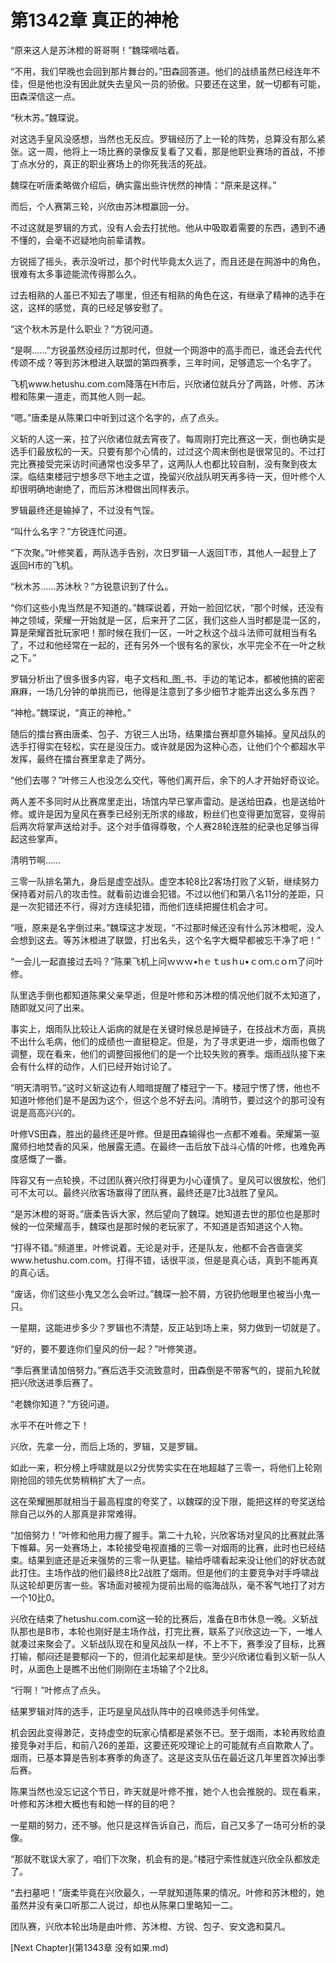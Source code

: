 # 第1342章 真正的神枪

“原来这人是苏沐橙的哥哥啊！”魏琛嘀咕着。

“不用，我们早晚也会回到那片舞台的。”田森回答道。他们的战绩虽然已经连年不佳，但是他也没有因此就失去皇风一员的骄傲。只要还在这里，就一切都有可能，田森深信这一点。

“秋木苏。”魏琛说。

对这选手皇风没感想，当然也无反应。罗辑经历了上一轮的阵势，总算没有那么紧张。这一周，他将上一场比赛的录像反复看了又看，那是他职业赛场的首战，不掺丁点水分的，真正的职业赛场上的你死我活的死战。

魏琛在听唐柔略做介绍后，确实露出些许恍然的神情：“原来是这样。”

而后，个人赛第三轮，兴欣由苏沐橙赢回一分。

不过这就是罗辑的方式，没有人会去打扰他。他从中吸取着需要的东西，遇到不通不懂的，会毫不迟疑地向前辈请教。

方锐摇了摇头，表示没听过，那个时代毕竟太久远了，而且还是在网游中的角色，很难有太多事迹能流传得那么久。

过去相熟的人虽已不知去了哪里，但还有相熟的角色在这，有继承了精神的选手在这，这样的感觉，真的已经足够安慰了。

“这个秋木苏是什么职业？”方锐问道。

“是啊……”方锐虽然没经历过那时代，但就一个网游中的高手而已，谁还会去代代传颂不成？等到苏沐橙进入联盟的第四赛季，三年时间，足够遗忘一个名字了。

飞机www.hetushu.com.com降落在H市后，兴欣诸位就兵分了两路，叶修、苏沐橙和陈果一道走，而其他人则一起。

“嗯。”唐柔是从陈果口中听到过这个名字的，点了点头。

义斩的人这一来，拉了兴欣诸位就去宵夜了。每周刚打完比赛这一天，倒也确实是选手们最放松的一天。只要有那个心情的，过过这个周末倒也是很常见的。不过打完比赛接受完采访时间通常也没多早了，这两队人也都比较自制，没有聚到夜太深。临结束楼冠宁想多尽下地主之谊，挽留兴欣战队明天再多待一天，但叶修个人却很明确地谢绝了，而后苏沐橙做出同样表示。

罗辑最终还是输掉了，不过没有气馁。

“叫什么名字？”方锐连忙问道。

“下次聚。”叶修笑着，两队选手告别，次日罗辑一人返回T市，其他人一起登上了返回H市的飞机。

“秋木苏……苏沐秋？”方锐意识到了什么。

“你们这些小鬼当然是不知道的。”魏琛说着，开始一脸回忆状，“那个时候，还没有神之领域，荣耀一开始就是一区，后来开了二区，我们这些人当时都是混一区的，算是荣耀首批玩家吧！那时候在我们一区，一叶之秋这个战斗法师可就相当有名了，不过和他经常在一起的，还有另外一个很有名的家伙，水平完全不在一叶之秋之下。”

罗辑分析出了很多很多内容，电子文档和_图_书、手边的笔记本，都被他搞的密密麻麻，一场几分钟的单挑而已，他得是注意到了多少细节才能弄出这么多东西？

“神枪。”魏琛说，“真正的神枪。”

随后的擂台赛由唐柔、包子、方锐三人出场，结果擂台赛却意外输掉。皇风战队的选手打得实在轻松，实在是没压力。或许就是因为这种心态，让他们个个都超水平发挥，最终在擂台赛里拿走了两分。

“他们去哪？”叶修三人也没怎么交代，等他们离开后，余下的人才开始好奇议论。

两人差不多同时从比赛席里走出，场馆内早已掌声雷动。是送给田森，也是送给叶修。或许是因为皇风在赛季已经别无所求的缘故，粉丝们也变得更加宽容，变得前后两次将掌声送给对手。这个对手值得尊敬，个人赛28轮连胜的纪录也足够当得起这些掌声。

清明节啊……

三零一队排名第九，身后是虚空战队。虚空本轮8比2客场打败了义斩，继续努力保持着对前八的攻击性。就看前边谁会犯错。不过以他们和第八名11分的差距，只是一次犯错还不行，得对方连续犯错，而他们连续把握住机会才可。

“哦，原来是名字倒过来。”魏琛这才发现，“不过那时候还没有什么苏沐橙呢，没人会想到这去。等苏沐橙进了联盟，打出名头，这个名字大概早都被忘干净了吧！”

“一会儿一起直接过去吗？”陈果飞机上问ｗｗｗ•hｅｔusｈu•ｃoｍ.cｏｍ了问叶修。

队里选手倒也都知道陈果父亲早逝，但是叶修和苏沐橙的情况他们就不太知道了，随即就又问了出来。

事实上，烟雨队比较让人诟病的就是在关键时候总是掉链子，在技战术方面，真挑不出什么毛病，他们的成绩也一直挺稳定。但是，为了寻求更进一步，烟雨也做了调整，现在看来，他们的调整回报他们的是一个比较失败的赛季。烟雨战队接下来会有什么样的动作，人们已经开始讨论了。

“明天清明节。”这时义斩这边有人暗暗提醒了楼冠宁一下。楼冠宁愣了愣，他也不知道叶修他们是不是因为这个，但这个总不好去问。清明节，要过这个的那可没有说是高高兴兴的。

叶修VS田森，胜出的最终还是叶修。但是田森输得也一点都不难看。荣耀第一驱魔师扫地焚香的风采，他展露无遗。在最终一击后放下战斗心情的叶修，也难免再度感慨了一番。

阵容又有一点轮换，不过团队赛兴欣打得更为小心谨慎了。皇风可以很放松，他们可不太可以。最终兴欣客场赢得了团队赛，最终还是7比3战胜了皇风。

“是苏沐橙的哥哥。”唐柔告诉大家，然后望向了魏琛。她知道去世的那位也是那时候的一位荣耀高手，魏琛也是那时候的老玩家了，不知道是否知道这个人物。

“打得不错。”频道里，叶修说着。无论是对手，还是队友，他都不会吝啬褒奖www.hetushu.com.com。打得不错，话很平淡，但是是真心话，真到不能再真的真心话。

“废话，你们这些小鬼又怎么会听过。”魏琛一脸不屑，方锐扔他眼里也被当小鬼一只。

一星期，这能进步多少？罗辑也不清楚，反正站到场上来，努力做到一切就是了。

“好的，要不要连你们皇风的份一起？”叶修笑道。

“季后赛里请加倍努力。”赛后选手交流致意时，田森倒是不带客气的，提前九轮就把兴欣送进季后赛了。

“老魏你知道？”方锐问道。

水平不在叶修之下！

兴欣，先拿一分，而后上场的，罗辑，又是罗辑。

如此一来，积分榜上呼啸就是以2分优势实实在在地超越了三零一，将他们上轮刚刚抢回的领先优势稍稍扩大了一点。

这在荣耀圈那就相当于最高程度的夸奖了，以魏琛的没下限，能把这样的夸奖送给除自己以外的人那真是非常难得。

“加倍努力！”叶修和他用力握了握手。第二十九轮，兴欣客场对皇风的比赛就此落下帷幕。另一处赛场上，本轮接受电视直播的三零一对烟雨的比赛，此时也已经结束。结果到底还是近来强势的三零一队更猛。输给呼啸看起来没让他们的好状态就此打住。主场作战的他们最终8比2战胜了烟雨。但是他们的主要竞争对手呼啸战队这轮却更厉害一些。客场面对被视为提前出局的临海战队，毫不客气地打了对方一个10比0。

兴欣在结束了hetushu.com.com这一轮的比赛后，准备在B市休息一晚。义斩战队那也是B市，本轮也刚好是主场作战，打完比赛，联系了兴欣这边一下，一堆人就凑过来聚会了。义斩战队现在和皇风战队一样，不上不下，赛季没了目标，比赛打输，郁闷还是要郁闷一下的，但消化起来却是快。至少兴欣诸位看到义斩一队人时，从面色上是瞧不出他们刚刚在主场输了个2比8。

“行啊！”叶修点了点头。

结果罗辑对阵的选手，正巧是皇风战队阵中的召唤师选手何伟堂。

机会因此变得渺茫，支持虚空的玩家心情都是紧张不已。至于烟雨，本轮再败给直接竞争对手后，和前八26的差距，这要还死咬理论上的可能就有点自欺欺人了。烟雨，已基本算是告别本赛季的角逐了。这是这支队伍在最近这几年里首次掉出季后赛。

陈果当然也没忘记这个节日，昨天就是叶修不推，她个人也会推脱的。现在看来，叶修和苏沐橙大概也有和她一样的目的吧？

一星期的努力，还不够。他只是这样告诉自己，而后，自己又多了一场可分析的录像。

“那就不耽误大家了，咱们下次聚，机会有的是。”楼冠宁索性就连兴欣全队都放走了。

“去扫墓吧！”唐柔毕竟在兴欣最久，一早就知道陈果的情况。叶修和苏沐橙的，她虽然并没有亲口听那二人说过，却也从陈果口里略知一二。

团队赛，兴欣本轮出场是由叶修、苏沐橙、方锐、包子、安文逸和莫凡。



[Next Chapter](第1343章 没有如果.md)